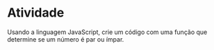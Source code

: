# Atividade

Usando a linguagem JavaScript, crie um código com uma função que determine se um número é par ou ímpar.
